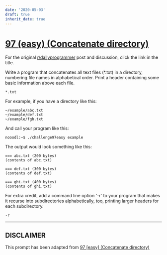 ```yaml
---
date: '2020-05-03'
draft: true
inherit_date: true
---
```


# [97 (easy) (Concatenate directory)](https://www.reddit.com/r/dailyprogrammer/comments/zkdv1/9082012_challenge_97_easy_concatenate_directory/)

For the original [r/dailyprogrammer](https://www.reddit.com/r/dailyprogrammer/) post and discussion, click the link in the title.

Write a program that concatenates all text files (*.txt) in a directory, numbering file names in alphabetical order. Print a header containing some basic information above each file.


```
*.txt
```
For example, if you have a directory like this:


```
~/example/abc.txt
~/example/def.txt
~/example/fgh.txt
```
And call your program like this:


```
nooodl:~$ ./challenge97easy example
```
The output would look something like this:


```
=== abc.txt (200 bytes)
(contents of abc.txt)

=== def.txt (300 bytes)
(contents of def.txt)

=== ghi.txt (400 bytes)
(contents of ghi.txt)
```
For extra credit, add a command line option '-r' to your program that makes it recurse into subdirectories alphabetically, too, printing larger headers for each subdirectory.


```
-r
```

----
## **DISCLAIMER**
This prompt has been adapted from [97 [easy] (Concatenate directory)](https://www.reddit.com/r/dailyprogrammer/comments/zkdv1/9082012_challenge_97_easy_concatenate_directory/
)

